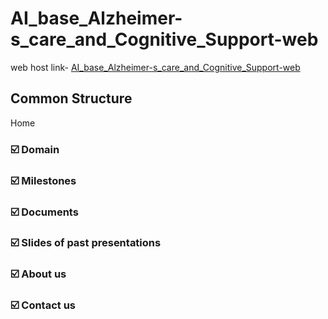 # AI_base_Alzheimer-s_care_and_Cognitive_Support-web
web host link- [AI_base_Alzheimer-s_care_and_Cognitive_Support-web](https://randinimendis.github.io/AI_base_Alzheimer-s_care_and_Cognitive_Support-web/)
## Common Structure
 Home
### ☑️ Domain
### ☑️ Milestones
### ☑️ Documents
### ☑️ Slides of past presentations
### ☑️ About us
### ☑️ Contact us

